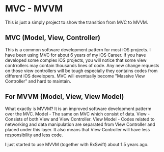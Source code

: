 # MVC - MVVM

This is just a simply project to show the transition from MVC to MVVM. 


## MVC (Model, View, Controller)
This is a common software development pattern for most iOS projects. I have been using MVC for about 6 years of my iOS Career. 
If you have developed some complex iOS projects, you will notice that some view contrrollers may contain thousands lines of code. Any new change requests on those view controllers will be tough especially they contains codes from different iOS developers. MVC will eventually become "Massive View Controller" and hard to maintain.


## For MVVM (Model, View, View Model)
What exactly is MVVM? It is an improved software development patterm over the MVC. 
Model - The same on MVC which consist of data.
View - Consists of both View and View Controller.
View Model - Codes related to networking and data manipulation are separated from View Controller and placed under this layer. It also means that View Controller will have less responsibility and less code.

I just started to use MVVM (together with RxSwift) about 1.5 years ago. 
